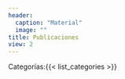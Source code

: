 ```yaml
---
header:
  caption: "Material"
  image: ""
title: Publicaciones
view: 2
---
```

Categorías:{{< list_categories >}}
